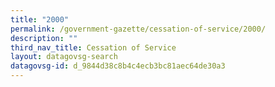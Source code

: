 ```yaml
---
title: "2000"
permalink: /government-gazette/cessation-of-service/2000/
description: ""
third_nav_title: Cessation of Service
layout: datagovsg-search
datagovsg-id: d_9844d38c8b4c4ecb3bc81aec64de30a3
---
```

